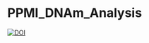 # PPMI_DNAm_Analysis
<a href="https://zenodo.org/doi/10.5281/zenodo.10054442"><img src="https://zenodo.org/badge/638996214.svg" alt="DOI"></a>
